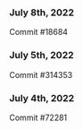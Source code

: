 ### July 8th, 2022

Commit #18684

### July 5th, 2022

Commit #314353


### July 4th, 2022

Commit #72281
